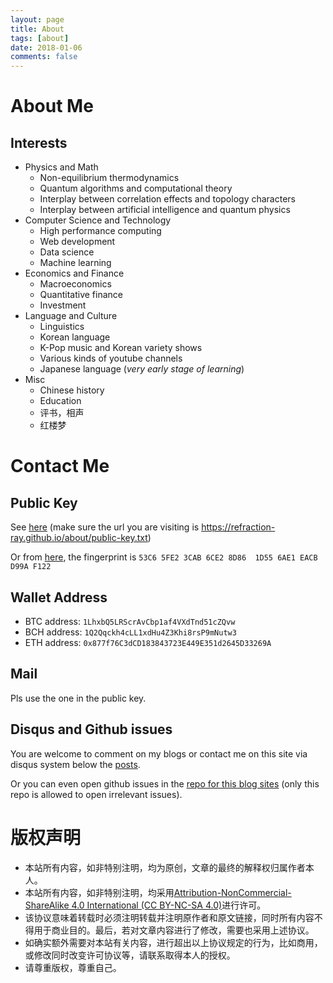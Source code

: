```yaml
---
layout: page
title: About 
tags: [about]
date: 2018-01-06
comments: false
---
```


# About Me
## Interests
* Physics and Math
  * Non-equilibrium thermodynamics
  * Quantum algorithms and computational theory
  * Interplay between correlation effects and topology characters
  * Interplay between artificial intelligence and quantum physics
* Computer Science and Technology
  * High performance computing
  * Web development
  * Data science
  * Machine learning
* Economics and Finance
  * Macroeconomics
  * Quantitative finance
  * Investment
* Language and Culture
  * Linguistics
  * Korean language
  * K-Pop music and Korean variety shows
  * Various kinds of youtube channels
  * Japanese language (*very early stage of learning*)
* Misc
  * Chinese history
  * Education
  * 评书，相声
  * 红楼梦

# Contact Me
## Public Key
See [here](/about/public-key.txt) (make sure the url you are visiting is <https://refraction-ray.github.io/about/public-key.txt>)

Or from [here](https://pgp.mit.edu/pks/lookup?op=get&search=0x6AE1EACBD99AF122), the fingerprint is `53C6 5FE2 3CAB 6CE2 8D86  1D55 6AE1 EACB D99A F122`

## Wallet Address

* BTC address: `1LhxbQ5LRScrAvCbp1af4VXdTnd51cZQvw`
* BCH address: `1Q2Qqckh4cLL1xdHu4Z3Khi8rsP9mNutw3`
* ETH address: `0x877f76C3dCD183843723E449E351d2645D33269A`

## Mail
Pls use the one in the public key.


## Disqus and Github issues

You are welcome to comment on my blogs or contact me on this site via disqus system below the [posts](/posts/). 

Or you can even open github issues in the [repo for this blog sites](https://github.com/refraction-ray/refraction-ray.github.io/issues)  (only this repo is allowed to open irrelevant issues).

# 版权声明

* 本站所有内容，如非特别注明，均为原创，文章的最终的解释权归属作者本人。
* 本站所有内容，如非特别注明，均采用[Attribution-NonCommercial-ShareAlike 4.0 International (CC BY-NC-SA 4.0)](https://creativecommons.org/licenses/by-nc-sa/4.0/)进行许可。
* 该协议意味着转载时必须注明转载并注明原作者和原文链接，同时所有内容不得用于商业目的。最后，若对文章内容进行了修改，需要也采用上述协议。
* 如确实额外需要对本站有关内容，进行超出以上协议规定的行为，比如商用，或修改同时改变许可协议等，请联系取得本人的授权。
* 请尊重版权，尊重自己。

